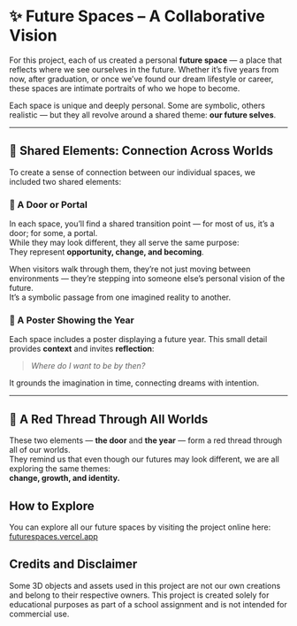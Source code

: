 # ✨ Future Spaces – A Collaborative Vision

For this project, each of us created a personal **future space** — a place that reflects where we see ourselves in the future. Whether it’s five years from now, after graduation, or once we’ve found our dream lifestyle or career, these spaces are intimate portraits of who we hope to become.

Each space is unique and deeply personal. Some are symbolic, others realistic — but they all revolve around a shared theme: **our future selves**.

---

## 🔗 Shared Elements: Connection Across Worlds

To create a sense of connection between our individual spaces, we included two shared elements:

### 🔹 A Door or Portal  
In each space, you’ll find a shared transition point — for most of us, it’s a door; for some, a portal.  
While they may look different, they all serve the same purpose:  
They represent **opportunity, change, and becoming**.

When visitors walk through them, they’re not just moving between environments — they’re stepping into someone else’s personal vision of the future.  
It’s a symbolic passage from one imagined reality to another.


### 🔹 A Poster Showing the Year  
Each space includes a poster displaying a future year. This small detail provides **context** and invites **reflection**:

> *Where do I want to be by then?*

It grounds the imagination in time, connecting dreams with intention.

---

## 🧵 A Red Thread Through All Worlds

These two elements — **the door** and **the year** — form a red thread through all of our worlds.  
They remind us that even though our futures may look different, we are all exploring the same themes:  
**change, growth, and identity.**

## How to Explore
You can explore all our future spaces by visiting the project online here: [futurespaces.vercel.app](https://futurespaces.vercel.app)

## Credits and Disclaimer
Some 3D objects and assets used in this project are not our own creations and belong to their respective owners. This project is created solely for educational purposes as part of a school assignment and is not intended for commercial use.
